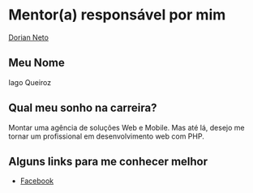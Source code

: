 # Mentor(a) responsável por mim

[Dorian Neto](/profiles/mentors/profiles/dorian_neto.md)

## Meu Nome

Iago Queiroz

## Qual meu sonho na carreira?

Montar uma agência de soluções Web e Mobile. Mas até lá, desejo me tornar um profissional em desenvolvimento web com PHP.

## Alguns links para me conhecer melhor

- [Facebook](https://www.facebook.com/iago.queiroz.14)
